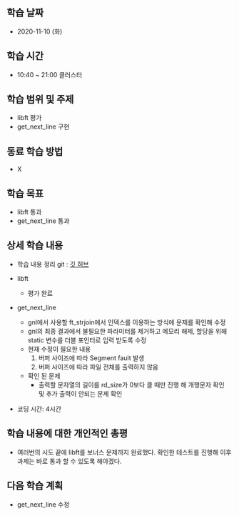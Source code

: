학습 날짜
---
+ 2020-11-10 (화) 

학습 시간
---
+ 10:40 ~ 21:00 클러스터

학습 범위 및 주제
---
+ libft 평가
+ get_next_line 구현

동료 학습 방법
---
+ X

학습 목표
---
+ libft 통과
+ get_next_line 통과

상세 학습 내용
---
+ 학습 내용 정리 git : [깃 허브](https://github.com/kiskim/study)   

+ libft
    + 평가 완료
+ get_next_line
    + gnl에서 사용할 ft_strjoin에서 인덱스를 이용하는 방식에 문제를 확인해 수정
    + gnl의 최종 결과에서 불필요한 파라미터를 제거하고 메모리 해제, 할당을 위해 static 변수를 더블 포인터로 입력 받도록 수정
    + 현재 수정이 필요한 내용
        1. 버퍼 사이즈에 따라 Segment fault 발생
        2. 버퍼 사이즈에 따라 파일 전체를 출력하지 않음
    + 확인 된 문제
        + 출력할 문자열의 길이를 rd_size가 0보다 클 때만 진행 해 개행문자 확인 및 추가 출력이 안되는 문제 확인

+ 코딩 시간: 4시간

학습 내용에 대한 개인적인 총평
---
+ 여러번의 시도 끝에 libft를 보너스 문제까지 완료했다. 확인한 테스트를 진행해 이후 과제는 바로 통과 할 수 있도록 해야겠다.

다음 학습 계획
---
+ get_next_line 수정